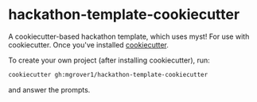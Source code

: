 # hackathon-template-cookiecutter
A cookiecutter-based hackathon template, which uses myst! For use with cookiecutter. Once you've installed [cookiecutter](https://cookiecutter.readthedocs.io/en/stable/README.html).

To create your own project (after installing cookiecutter), run:

```bash
cookiecutter gh:mgrover1/hackathon-template-cookiecutter
```

and answer the prompts.
